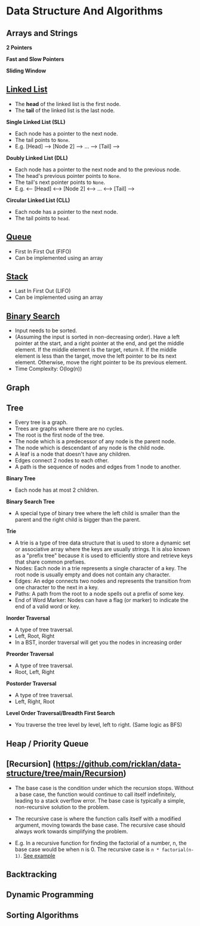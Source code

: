 # Data Structure And Algorithms

## Arrays and Strings

**2 Pointers**

**Fast and Slow Pointers**

**Sliding Window**

## [Linked List](https://github.com/ricklan/data-structure/tree/main/Linked%20List)

- The **head** of the linked list is the first node.
- The **tail** of the linked list is the last node.

**Single Linked List (SLL)**

- Each node has a pointer to the next node.
- The tail points to `None`.
- E.g. [Head] --> [Node 2] --> ... --> [Tail] -->

**Doubly Linked List (DLL)**

- Each node has a pointer to the next node and to the previous node.
- The head's previous pointer points to `None`.
- The tail's next pointer points to `None`.
- E.g. <-- [Head] <--> [Node 2] <--> ... <--> [Tail] -->

**Circular Linked List (CLL)**

- Each node has a pointer to the next node.
- The tail points to `head`.

## [Queue](https://github.com/ricklan/data-structure/blob/main/Stack%20%26%20Queue/Queue.py)

- First In First Out (FIFO)
- Can be implemented using an array

## [Stack](https://github.com/ricklan/data-structure/blob/main/Stack%20%26%20Queue/Stack.py)

- Last In First Out (LIFO)
- Can be implemented using an array

## [Binary Search](https://github.com/ricklan/data-structure/blob/main/Binary%20Search/BinarySearch.py)

- Input needs to be sorted.
- (Assuming the input is sorted in non-decreasing order). Have a left pointer at the start, and a right pointer at the end, and get the middle element. If the middle element is the target, return it. If the middle element is less than the target, move the left pointer to be its next element. Otherwise, move the right pointer to be its previous element.
- Time Complexity: O(log(n))

## Graph

## Tree

- Every tree is a graph.
- Trees are graphs where there are no cycles.
- The root is the first node of the tree.
- The node which is a predecessor of any node is the parent node.
- The node which is descendant of any node is the child node.
- A leaf is a node that doesn't have any children.
- Edges connect 2 nodes to each other.
- A path is the sequence of nodes and edges from 1 node to another.

**Binary Tree**

- Each node has at most 2 children.

**Binary Search Tree**

- A special type of binary tree where the left child is smaller than the parent and the right child is bigger than the parent.

**Trie**

- A trie is a type of tree data structure that is used to store a dynamic set or associative array where the keys are usually strings. It is also known as a "prefix tree" because it is used to efficiently store and retrieve keys that share common prefixes.
- Nodes: Each node in a trie represents a single character of a key. The root node is usually empty and does not contain any character.
- Edges: An edge connects two nodes and represents the transition from one character to the next in a key.
- Paths: A path from the root to a node spells out a prefix of some key.
- End of Word Marker: Nodes can have a flag (or marker) to indicate the end of a valid word or key.

**Inorder Traversal**

- A type of tree traversal.
- Left, Root, Right
- In a BST, inorder traversal will get you the nodes in increasing order

**Preorder Traversal**

- A type of tree traversal.
- Root, Left, Right

**Postorder Traversal**

- A type of tree traversal.
- Left, Right, Root

**Level Order Traversal/Breadth First Search**

- You traverse the tree level by level, left to right. (Same logic as BFS)

## Heap / Priority Queue

## [Recursion] (https://github.com/ricklan/data-structure/tree/main/Recursion)

- The base case is the condition under which the recursion stops. Without a base case, the function would continue to call itself indefinitely, leading to a stack overflow error. The base case is typically a simple, non-recursive solution to the problem.

- The recursive case is where the function calls itself with a modified argument, moving towards the base case. The recursive case should always work towards simplifying the problem.

- E.g. In a recursive function for finding the factorial of a number, n, the base case would be when n is 0. The recursive case is `n * factorial(n-1)`.
  [See example](https://github.com/ricklan/data-structure/blob/main/Recursion/factorial.py)

## Backtracking

## Dynamic Programming

## Sorting Algorithms
